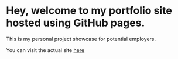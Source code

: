 # Hey, welcome to my portfolio site hosted using GitHub pages.
This is my personal project showcase for potential employers.

You can visit the actual site [here](https://allenthomasdev.github.io/ "Allen's Portfolio")
